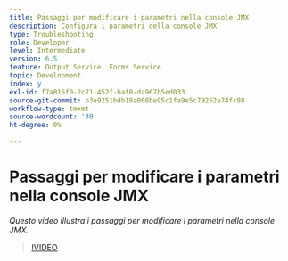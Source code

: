 ```yaml
---
title: Passaggi per modificare i parametri nella console JMX
description: Configura i parametri della console JMX
type: Troubleshooting
role: Developer
level: Intermediate
version: 6.5
feature: Output Service, Forms Service
topic: Development
index: y
exl-id: f7a815f0-2c71-452f-baf8-da967b5ed033
source-git-commit: b3e9251bdb18a008be95c1fa9e5c79252a74fc98
workflow-type: tm+mt
source-wordcount: '30'
ht-degree: 0%

---
```



# Passaggi per modificare i parametri nella console JMX

*Questo video illustra i passaggi per modificare i parametri nella console JMX.*

>[!VIDEO](https://video.tv.adobe.com/v/335554?quality=12&learn=on)
